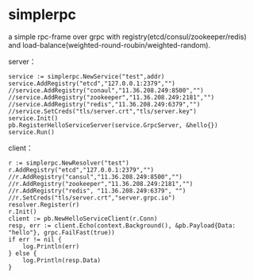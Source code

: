 # simplerpc
a simple rpc-frame over grpc with registry(etcd/consul/zookeeper/redis) and load-balance(weighted-round-roubin/weighted-random).

server：

	service := simplerpc.NewService("test",addr)
	service.AddRegistry("etcd","127.0.0.1:2379","")
	//service.AddRegistry("conaul","11.36.208.249:8500","")
	//service.AddRegistry("zookeeper","11.36.208.249:2181","")
	//service.AddRegistry("redis","11.36.208.249:6379","")
	//service.SetCreds("tls/server.crt","tls/server.key")
	service.Init()
	pb.RegisterHelloServiceServer(service.GrpcServer, &hello{})
	service.Run()

client：

	r := simplerpc.NewResolver("test")
	r.AddRegistry("etcd","127.0.0.1:2379","")
	//r.AddRegistry("cansul","11.36.208.249:8500","")
	//r.AddRegistry("zookeeper","11.36.208.249:2181","")
	//r.AddRegistry("redis", "11.36.208.249:6379", "")
	//r.SetCreds("tls/server.crt","server.grpc.io")
	resolver.Register(r)
	r.Init()
	client := pb.NewHelloServiceClient(r.Conn)
	resp, err := client.Echo(context.Background(), &pb.Payload{Data: "hello"}, grpc.FailFast(true))
	if err != nil {
		log.Println(err)
	} else {
		log.Println(resp.Data)
	}
